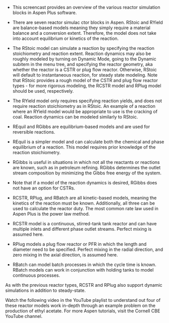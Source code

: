 - This screencast provides an overview of the various reactor simulation blocks in Aspen Plus software.

- There are seven reactor simulac ctor blocks in Aspen. RStoic and RYield are balance-based models meaning they simply require a material balance and a conversion extent. Therefore, the model does not take into account equilibrium or kinetics of the reaction. 
 
- The RStoic model can simulate a reaction by specifying the reaction stoichiometry and reaction extent. Reaction dynamics may
also be roughly modeled by turning on Dynamic Mode, going to the Dynamic subitem in the menu tree, and specifying the reactor geometry, aka whether the reactor is a CSTR or plug flow reactor. Otherwise, RStoic will default to instantaneous reaction, for steady state modeling.  Note 
that RStoic provides a rough model of the CSTR and plug flow reactor types - for more rigorous modeling, the RCSTR model and RPlug model
should be used, respectively. 
- The RYield model only requires specifying reaction yields, and does not require reaction stoichiometry as in RStoic. An example of a reaction where an RYield model would be appropriate to use is the cracking of coal. Reaction dynamics can be modeled similarly to RStoic.


- REquil and RGibbs are equilibrium-based models and are used for reversible reactions.

- REquil is a simpler model and can calculate both the chemical and phase equilibrium of a reaction. This model requires prior knowledge of the reaction stoichiometry.

- RGibbs is useful in situations in which not all the reactants or reactions are known, such as in petroleum refining. RGibbs determines the outlet stream composition by minimizing the Gibbs free energy of the system.
- Note that if a model of the reaction dynamics is desired, RGibbs does not have an option for CSTRs.

- RCSTR, RPlug, and RBatch are all kinetic-based models, meaning the kinetics of the reaction must be known. Additionally, all three can be used to calculate the reactor duty. The most common rate law used in Aspen Plus is the power law method. 
- RCSTR model is a continuous, stirred-tank tank reactor and can have multiple inlets and different phase outlet streams. Perfect mixing is assumed here.
- RPlug models a plug flow reactor or PFR in which the length and diameter need to be specified. Perfect mixing in the radial direction, and zero mixing in the axial direction, is assumed here.
- RBatch can model batch processes in which the cycle time is known. RBatch models can work in conjunction with holding tanks to model continuous processes. 

As with the previous reactor types, RCSTR and RPlug also support dynamic simulations in addition to steady-state.

Watch the following video in the YouTube playlist to understand out four of these reactor models work in-depth through an example problem on the production of ethyl acetate. For more Aspen tutorials, visit the Cornell CBE YouTube channel.
